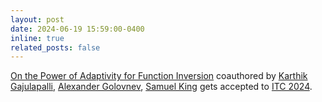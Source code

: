 ```yaml
---
layout: post
date: 2024-06-19 15:59:00-0400
inline: true
related_posts: false
---
```

[On the Power of Adaptivity for Function Inversion](https://eccc.weizmann.ac.il/report/2024/054/) coauthored by [Karthik Gajulapalli](https://kgajulapalli.org), [Alexander Golovnev](https://golovnev.org), [Samuel King](https://samuel-king.org) gets accepted to [ITC 2024](https://itcrypto.github.io/2024/index.html).
